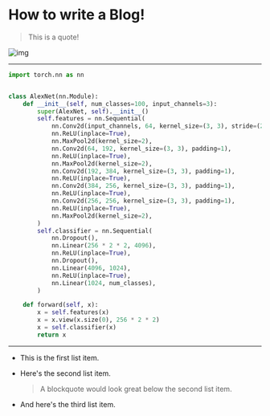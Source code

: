 # How to write a Blog!

> This is a quote!

![img](https://thumbs.dreamstime.com/b/curious-serious-cute-dog-jack-russell-terrier-glasses-yellow-background-horizontal-banner-back-to-school-theme-123359996.jpg)

---

```python
import torch.nn as nn


class AlexNet(nn.Module):
    def __init__(self, num_classes=100, input_channels=3):
        super(AlexNet, self).__init__()
        self.features = nn.Sequential(
            nn.Conv2d(input_channels, 64, kernel_size=(3, 3), stride=(2, 2), padding=1),
            nn.ReLU(inplace=True),
            nn.MaxPool2d(kernel_size=2),
            nn.Conv2d(64, 192, kernel_size=(3, 3), padding=1),
            nn.ReLU(inplace=True),
            nn.MaxPool2d(kernel_size=2),
            nn.Conv2d(192, 384, kernel_size=(3, 3), padding=1),
            nn.ReLU(inplace=True),
            nn.Conv2d(384, 256, kernel_size=(3, 3), padding=1),
            nn.ReLU(inplace=True),
            nn.Conv2d(256, 256, kernel_size=(3, 3), padding=1),
            nn.ReLU(inplace=True),
            nn.MaxPool2d(kernel_size=2),
        )
        self.classifier = nn.Sequential(
            nn.Dropout(),
            nn.Linear(256 * 2 * 2, 4096),
            nn.ReLU(inplace=True),
            nn.Dropout(),
            nn.Linear(4096, 1024),
            nn.ReLU(inplace=True),
            nn.Linear(1024, num_classes),
        )

    def forward(self, x):
        x = self.features(x)
        x = x.view(x.size(0), 256 * 2 * 2)
        x = self.classifier(x)
        return x
```

---

- This is the first list item.
- Here's the second list item.

  > A blockquote would look great below the second list item.
- And here's the third list item.